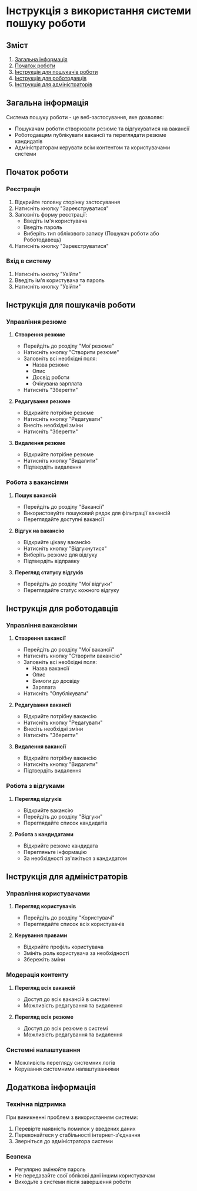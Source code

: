# Інструкція з використання системи пошуку роботи

## Зміст
1. [Загальна інформація](#загальна-інформація)
2. [Початок роботи](#початок-роботи)
3. [Інструкція для пошукачів роботи](#інструкція-для-пошукачів-роботи)
4. [Інструкція для роботодавців](#інструкція-для-роботодавців)
5. [Інструкція для адміністраторів](#інструкція-для-адміністраторів)

## Загальна інформація

Система пошуку роботи - це веб-застосування, яке дозволяє:
- Пошукачам роботи створювати резюме та відгукуватися на вакансії
- Роботодавцям публікувати вакансії та переглядати резюме кандидатів
- Адміністраторам керувати всім контентом та користувачами системи

## Початок роботи

### Реєстрація
1. Відкрийте головну сторінку застосування
2. Натисніть кнопку "Зареєструватися"
3. Заповніть форму реєстрації:
   - Введіть ім'я користувача
   - Введіть пароль
   - Виберіть тип облікового запису (Пошукач роботи або Роботодавець)
4. Натисніть кнопку "Зареєструватися"

### Вхід в систему
1. Натисніть кнопку "Увійти"
2. Введіть ім'я користувача та пароль
3. Натисніть кнопку "Увійти"

## Інструкція для пошукачів роботи

### Управління резюме
1. **Створення резюме**
   - Перейдіть до розділу "Мої резюме"
   - Натисніть кнопку "Створити резюме"
   - Заповніть всі необхідні поля:
     - Назва резюме
     - Опис
     - Досвід роботи
     - Очікувана зарплата
   - Натисніть "Зберегти"

2. **Редагування резюме**
   - Відкрийте потрібне резюме
   - Натисніть кнопку "Редагувати"
   - Внесіть необхідні зміни
   - Натисніть "Зберегти"

3. **Видалення резюме**
   - Відкрийте потрібне резюме
   - Натисніть кнопку "Видалити"
   - Підтвердіть видалення

### Робота з вакансіями
1. **Пошук вакансій**
   - Перейдіть до розділу "Вакансії"
   - Використовуйте пошуковий рядок для фільтрації вакансій
   - Переглядайте доступні вакансії

2. **Відгук на вакансію**
   - Відкрийте цікаву вакансію
   - Натисніть кнопку "Відгукнутися"
   - Виберіть резюме для відгуку
   - Підтвердіть відправку

3. **Перегляд статусу відгуків**
   - Перейдіть до розділу "Мої відгуки"
   - Переглядайте статус кожного відгуку

## Інструкція для роботодавців

### Управління вакансіями
1. **Створення вакансії**
   - Перейдіть до розділу "Мої вакансії"
   - Натисніть кнопку "Створити вакансію"
   - Заповніть всі необхідні поля:
     - Назва вакансії
     - Опис
     - Вимоги до досвіду
     - Зарплата
   - Натисніть "Опублікувати"

2. **Редагування вакансії**
   - Відкрийте потрібну вакансію
   - Натисніть кнопку "Редагувати"
   - Внесіть необхідні зміни
   - Натисніть "Зберегти"

3. **Видалення вакансії**
   - Відкрийте потрібну вакансію
   - Натисніть кнопку "Видалити"
   - Підтвердіть видалення

### Робота з відгуками
1. **Перегляд відгуків**
   - Відкрийте вакансію
   - Перейдіть до розділу "Відгуки"
   - Переглядайте список кандидатів

2. **Робота з кандидатами**
   - Відкрийте резюме кандидата
   - Перегляньте інформацію
   - За необхідності зв'яжіться з кандидатом

## Інструкція для адміністраторів

### Управління користувачами
1. **Перегляд користувачів**
   - Перейдіть до розділу "Користувачі"
   - Переглядайте список всіх користувачів

2. **Керування правами**
   - Відкрийте профіль користувача
   - Змініть роль користувача за необхідності
   - Збережіть зміни

### Модерація контенту
1. **Перегляд всіх вакансій**
   - Доступ до всіх вакансій в системі
   - Можливість редагування та видалення

2. **Перегляд всіх резюме**
   - Доступ до всіх резюме в системі
   - Можливість редагування та видалення

### Системні налаштування
- Можливість перегляду системних логів
- Керування системними налаштуваннями

## Додаткова інформація

### Технічна підтримка
При виникненні проблем з використанням системи:
1. Перевірте наявність помилок у введених даних
2. Переконайтеся у стабільності інтернет-з'єднання
3. Зверніться до адміністратора системи

### Безпека
- Регулярно змінюйте пароль
- Не передавайте свої облікові дані іншим користувачам
- Виходьте з системи після завершення роботи 